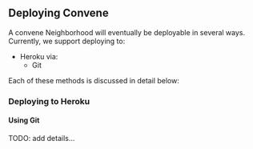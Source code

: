 ## Deploying Convene

A convene Neighborhood will eventually be deployable in several ways.
Currently, we support deploying to:
- Heroku via:
  - Git

Each of these methods is discussed in detail below:

### Deploying to Heroku

#### Using Git
TODO: add details...
